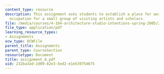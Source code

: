 ```yaml
---
content_type: resource
description: This assignment asks students to establish a place for working and temporary
  occupation for a small group of visiting artists and scholars.
file: /media/courses/4-104-architecture-studio-intentions-spring-2005/232ba3ad2d0982e35ed2e1e539754675_assignment_8.pdf
file_type: application/pdf
learning_resource_types:
- Assignments
ocw_type: OCWFile
parent_title: Assignments
parent_type: CourseSection
resourcetype: Document
title: assignment_8.pdf
uid: 232ba3ad-2d09-82e3-5ed2-e1e539754675
---
```

